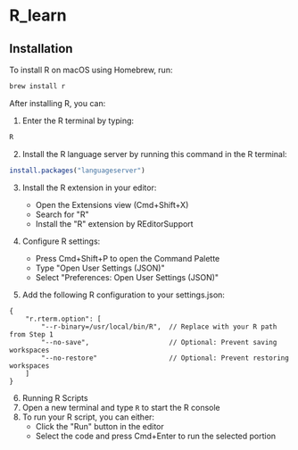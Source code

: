 # R_learn

## Installation

To install R on macOS using Homebrew, run:

```bash
brew install r
```

After installing R, you can:
1. Enter the R terminal by typing:
```bash
R
```

2. Install the R language server by running this command in the R terminal:
```r
install.packages("languageserver")
```

3. Install the R extension in your editor:
   - Open the Extensions view (Cmd+Shift+X)
   - Search for "R"
   - Install the "R" extension by REditorSupport

4. Configure R settings:
   - Press Cmd+Shift+P to open the Command Palette
   - Type "Open User Settings (JSON)"
   - Select "Preferences: Open User Settings (JSON)"

5. Add the following R configuration to your settings.json:
```
{
    "r.rterm.option": [
        "--r-binary=/usr/local/bin/R",  // Replace with your R path from Step 1
        "--no-save",                    // Optional: Prevent saving workspaces
        "--no-restore"                  // Optional: Prevent restoring workspaces
    ]
}
```

6. Running R Scripts
1. Open a new terminal and type `R` to start the R console
2. To run your R script, you can either:
   - Click the "Run" button in the editor
   - Select the code and press Cmd+Enter to run the selected portion
